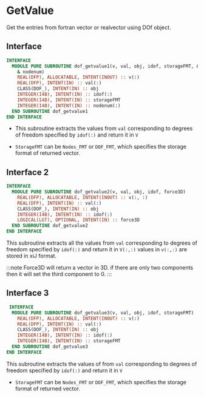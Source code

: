 # GetValue

Get the entries from fortran vector or realvector using DOf object.

## Interface

```fortran
INTERFACE
  MODULE PURE SUBROUTINE dof_getvalue1(v, val, obj, idof, storageFMT, &
    & nodenum)
    REAL(DFP), ALLOCATABLE, INTENT(INOUT) :: v(:)
    REAL(DFP), INTENT(IN) :: val(:)
    CLASS(DOF_), INTENT(IN) :: obj
    INTEGER(I4B), INTENT(IN) :: idof(:)
    INTEGER(I4B), INTENT(IN) :: storageFMT
    INTEGER(I4B), INTENT(IN) :: nodenum(:)
  END SUBROUTINE dof_getvalue1
END INTERFACE
```

- This subroutine extracts the values from `val` corresponding to degrees of freedom specified by `idof(:)` and return it in `V`

- `StorageFMT` can be `Nodes_FMT` or `DOF_FMT`, which specifies the storage format of returned vector.

## Interface 2

```fortran
INTERFACE
  MODULE PURE SUBROUTINE dof_getvalue2(v, val, obj, idof, force3D)
    REAL(DFP), ALLOCATABLE, INTENT(INOUT) :: v(:, :)
    REAL(DFP), INTENT(IN) :: val(:)
    CLASS(DOF_), INTENT(IN) :: obj
    INTEGER(I4B), INTENT(IN) :: idof(:)
    LOGICAL(LGT), OPTIONAL, INTENT(IN) :: force3D
  END SUBROUTINE dof_getvalue2
END INTERFACE
```

This subroutine extracts all the values from `val` corresponding to degrees of freedom specified by `idof(:)` and return it in `V(:,:)` values in `v(:,:)` are stored in xiJ format.

:::note
Force3D will return a vector in 3D. if there are only two components then it will set the third component to 0.
:::

## Interface 3

```fortran
 INTERFACE
  MODULE PURE SUBROUTINE dof_getvalue3(v, val, obj, idof, storageFMT)
    REAL(DFP), ALLOCATABLE, INTENT(INOUT) :: v(:)
    REAL(DFP), INTENT(IN) :: val(:)
    CLASS(DOF_), INTENT(IN) :: obj
    INTEGER(I4B), INTENT(IN) :: idof(:)
    INTEGER(I4B), INTENT(IN) :: storageFMT
  END SUBROUTINE dof_getvalue3
END INTERFACE
```

This subroutine extracts the values of from `val` corresponding to degrees of freedom specified by `idof(:)` and return it in `V`

- `StorageFMT` can be `Nodes_FMT` or `DOF_FMT`, which specifies the storage format of returned vector.
